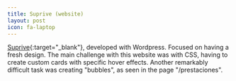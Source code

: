 ```yaml
---
title: Suprive (website)
layout: post
icon: fa-laptop
---
```

[Suprive](https://suprive.com){:target="_blank"}, developed with Wordpress. Focused on having a fresh design. The main challenge with this website was with CSS, having to create custom cards with specific hover effects. Another remarkably difficult task was creating "bubbles", as seen in the page "/prestaciones".
